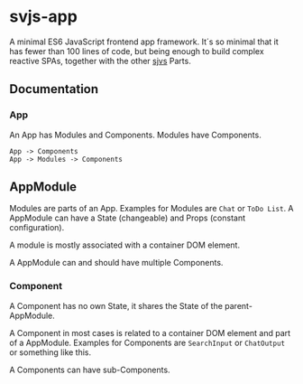 # svjs-app

A minimal ES6 JavaScript frontend app framework. It´s so minimal that
it has fewer than 100 lines of code, but being enough to build complex
reactive SPAs, together with the other [sjvs](https://github.com/shaack/svjs) Parts. 

## Documentation

### App

An App has Modules and Components. Modules have Components.

```
App -> Components
App -> Modules -> Components
```

## AppModule

Modules are parts of an App. Examples for Modules are `Chat` or `ToDo List`.
A AppModule can have a State (changeable) and Props (constant configuration).

A module is mostly associated with a container DOM element.   

A AppModule can and should have multiple Components.

### Component

A Component has no own State, it shares the State of the parent-AppModule.

A Component in most cases is related to a container DOM element and part of a AppModule. 
Examples for Components are `SearchInput` or `ChatOutput` or something like this.

A Components can have sub-Components.